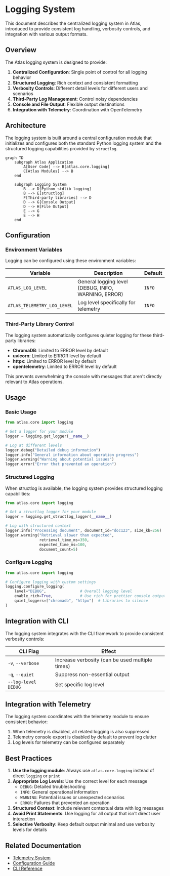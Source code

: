 # Logging System

This document describes the centralized logging system in Atlas, introduced to provide consistent log handling, verbosity controls, and integration with various output formats.

## Overview

The Atlas logging system is designed to provide:

1. **Centralized Configuration**: Single point of control for all logging behavior
2. **Structured Logging**: Rich context and consistent formatting
3. **Verbosity Controls**: Different detail levels for different users and scenarios
4. **Third-Party Log Management**: Control noisy dependencies
5. **Console and File Output**: Flexible output destinations
6. **Integration with Telemetry**: Coordination with OpenTelemetry

## Architecture

The logging system is built around a central configuration module that initializes and configures both the standard Python logging system and the structured logging capabilities provided by `structlog`.

```mermaid
graph TD
    subgraph Atlas Application
        A[User Code] --> B[atlas.core.logging]
        C[Atlas Modules] --> B
    end

    subgraph Logging System
        B --> D[Python stdlib logging]
        B --> E[structlog]
        F[Third-party libraries] --> D
        D --> G[Console Output]
        D --> H[File Output]
        E --> G
        E --> H
    end
```

## Configuration

### Environment Variables

Logging can be configured using these environment variables:

| Variable | Description | Default |
|----------|-------------|---------|
| `ATLAS_LOG_LEVEL` | General logging level (DEBUG, INFO, WARNING, ERROR) | `INFO` |
| `ATLAS_TELEMETRY_LOG_LEVEL` | Log level specifically for telemetry | `INFO` |

### Third-Party Library Control

The logging system automatically configures quieter logging for these third-party libraries:

- **ChromaDB**: Limited to ERROR level by default
- **uvicorn**: Limited to ERROR level by default
- **httpx**: Limited to ERROR level by default
- **opentelemetry**: Limited to ERROR level by default

This prevents overwhelming the console with messages that aren't directly relevant to Atlas operations.

## Usage

### Basic Usage

```python
from atlas.core import logging

# Get a logger for your module
logger = logging.get_logger(__name__)

# Log at different levels
logger.debug("Detailed debug information")
logger.info("General information about operation progress")
logger.warning("Warning about potential issues")
logger.error("Error that prevented an operation")
```

### Structured Logging

When structlog is available, the logging system provides structured logging capabilities:

```python
from atlas.core import logging

# Get a structlog logger for your module
logger = logging.get_structlog_logger(__name__)

# Log with structured context
logger.info("Processing document", document_id="doc123", size_kb=256)
logger.warning("Retrieval slower than expected", 
               retrieval_time_ms=350, 
               expected_time_ms=100,
               document_count=5)
```

### Configure Logging

```python
from atlas.core import logging

# Configure logging with custom settings
logging.configure_logging(
    level="DEBUG",               # Overall logging level
    enable_rich=True,            # Use rich for prettier console output
    quiet_loggers=["chromadb", "httpx"]  # Libraries to silence
)
```

## Integration with CLI

The logging system integrates with the CLI framework to provide consistent verbosity controls:

| CLI Flag | Effect |
|----------|--------|
| `-v`, `--verbose` | Increase verbosity (can be used multiple times) |
| `-q`, `--quiet` | Suppress non-essential output |
| `--log-level DEBUG` | Set specific log level |

## Integration with Telemetry

The logging system coordinates with the telemetry module to ensure consistent behavior:

1. When telemetry is disabled, all related logging is also suppressed
2. Telemetry console export is disabled by default to prevent log clutter
3. Log levels for telemetry can be configured separately

## Best Practices

1. **Use the logging module**: Always use `atlas.core.logging` instead of direct `logging` or `print`
2. **Appropriate Log Levels**: Use the correct level for each message
   - `DEBUG`: Detailed troubleshooting
   - `INFO`: General operational information
   - `WARNING`: Potential issues or unexpected scenarios
   - `ERROR`: Failures that prevented an operation
3. **Structured Context**: Include relevant contextual data with log messages
4. **Avoid Print Statements**: Use logging for all output that isn't direct user interaction
5. **Selective Verbosity**: Keep default output minimal and use verbosity levels for details

## Related Documentation

- [Telemetry System](./telemetry.md)
- [Configuration Guide](../../guides/configuration.md)
- [CLI Reference](../../reference/cli.md)